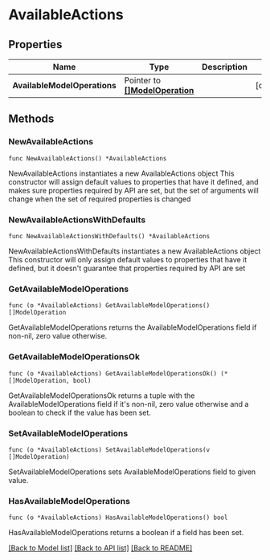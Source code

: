 # AvailableActions

## Properties

Name | Type | Description | Notes
------------ | ------------- | ------------- | -------------
**AvailableModelOperations** | Pointer to [**[]ModelOperation**](ModelOperation.md) |  | [optional] 

## Methods

### NewAvailableActions

`func NewAvailableActions() *AvailableActions`

NewAvailableActions instantiates a new AvailableActions object
This constructor will assign default values to properties that have it defined,
and makes sure properties required by API are set, but the set of arguments
will change when the set of required properties is changed

### NewAvailableActionsWithDefaults

`func NewAvailableActionsWithDefaults() *AvailableActions`

NewAvailableActionsWithDefaults instantiates a new AvailableActions object
This constructor will only assign default values to properties that have it defined,
but it doesn't guarantee that properties required by API are set

### GetAvailableModelOperations

`func (o *AvailableActions) GetAvailableModelOperations() []ModelOperation`

GetAvailableModelOperations returns the AvailableModelOperations field if non-nil, zero value otherwise.

### GetAvailableModelOperationsOk

`func (o *AvailableActions) GetAvailableModelOperationsOk() (*[]ModelOperation, bool)`

GetAvailableModelOperationsOk returns a tuple with the AvailableModelOperations field if it's non-nil, zero value otherwise
and a boolean to check if the value has been set.

### SetAvailableModelOperations

`func (o *AvailableActions) SetAvailableModelOperations(v []ModelOperation)`

SetAvailableModelOperations sets AvailableModelOperations field to given value.

### HasAvailableModelOperations

`func (o *AvailableActions) HasAvailableModelOperations() bool`

HasAvailableModelOperations returns a boolean if a field has been set.


[[Back to Model list]](../README.md#documentation-for-models) [[Back to API list]](../README.md#documentation-for-api-endpoints) [[Back to README]](../README.md)


